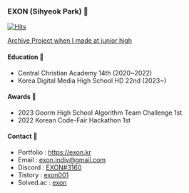 ### EXON (Sihyeok Park) 👋
[![Hits](https://hits.seeyoufarm.com/api/count/incr/badge.svg?url=https%3A%2F%2Fgithub.com%2F1-EXON%2F1-EXON&count_bg=%23000000&title_bg=%23555555&icon=&icon_color=%23E7E7E7&title=+%EB%B0%A9%EB%AC%B8&edge_flat=false)](https://hits.seeyoufarm.com) <br>


[Archive Project when I made at junior high](https://github.com/EXON-Archive-Junior-High)
 
#### Education 🏫
- Central Christian Academy 14th (2020~2022)
- Korea Digital Media High School HD 22nd (2023~)

#### Awards 🥇
- 2023 Goorm High School Algorithm Team Challenge 1st
- 2022 Korean Code-Fair Hackathon 1st

#### Contact 📢
- Portfolio : https://exon.kr
- Email : exon.indiv@gmail.com
- Discord : [EXON#3160](https://discord.com/users/774607106732326922)
- Tistory : [exon001](https://exon001.tistory.com/)
- Solved.ac : [exon](https://solved.ac/profile/exon)
